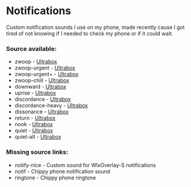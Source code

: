 # Notifications

Custom notification sounds I use on my phone, made recently cause I got tired of not knowing if I needed to check my phone or if it could wait.

### Source available:
- zwoop - [Ultrabox](https://ultraabox.github.io/#u5N08Untitledn310s0k02l00e00t1Ua7g00j07r1O_U00000000i0o321T0v0pu00f0000qg410O0d040w80h0y00000000000006000000E0c0T1v0pu3af0000qwB18110O01d080A9F4B0Q4dr4Pc436R0000E3c0b862863gT0v0pue2f0000q8C010m70020O07d080w50h3y0000000000000w000000E1c0baT4v0puf0f1a0q050O01z8888onapap4oSBKSJJAArriiiiii07JCABrzrrrrrrr00YrkqHrsrrrrjr005zrAqzrjzrrqr1jRjrqGGrrzsrsA099ijrABJJJIAzrrtirqrqjqixzsrAjrqjiqaqqysttAJqjikikrizrHtBJJAzArzrIsRCITKSS099ijrAJS____Qg99habbCAYrDzh00E0c0b4h4p1sGaKbH4Fcljj543OY1g8Y8feM0000)
- zwoop-urgent - [Ultrabox](https://ultraabox.github.io/#u5N08Untitledn310s0k02l00e00t1Ua7g00j07r1O_U00000000i0o321T0v0pu00f0000qg410O0d040w80h0y00000000000006000000E0c0T0v0pu00f0000qwB18110O01d080w20h0y00000000000002000000E3c0b8080gT0v0pue2f0000q8C010m70020O07d080w50h3y0000000000000w000000E1c0baT4v0puf0f1a0q050O01z8888onapap4oSBKSJJAArriiiiii07JCABrzrrrrrrr00YrkqHrsrrrrjr005zrAqzrjzrrqr1jRjrqGGrrzsrsA099ijrABJJJIAzrrtirqrqjqixzsrAjrqjiqaqqysttAJqjikikrizrHtBJJAzArzrIsRCITKSS099ijrAJS____Qg99habbCAYrDzh00E0c0b4h4p1vGaKHHjhccmk5ooGyaunwap7G3PI0000)
- zwoop-urgent+ - [Ultrabox](https://ultraabox.github.io/#u5N08Untitledn310s0k02l00e00t2wa7g00j07r1O_U00000000i0o321T0v0pu00f0000qg410O0d040w80h0y00000000000006000000E0c0T0v0pu00f0000qwB18110O01d080w20h0y00000000000002000000E3c0b8080gT0v0pue2f0000q8C010m70020O07d080w50h3y0000000000000w000000E1c0baT4v0puf0f1a0q050O01z8888onapap4oSBKSJJAArriiiiii07JCABrzrrrrrrr00YrkqHrsrrrrjr005zrAqzrjzrrqr1jRjrqGGrrzsrsA099ijrABJJJIAzrrtirqrqjqixzsrAjrqjiqaqqysttAJqjikikrizrHtBJJAzArzrIsRCITKSS099ijrAJS____Qg99habbCAYrDzh00E0c0b4h4p1AGaKHHjhccmk5ooGyaEyUK8jOc1j8Zgutw000)
- zwoop-chill - [Ultrabox](https://ultraabox.github.io/#u5N08Untitledn310s0k02l00e00t1Ua7g00j07r1O_U00000000i0o321T0v0pu00f0000qg410O0d040w80h0y00000000000006000000E0c0T0v0pu12f010s400q040O0d030w20h2y00000000000002000000E0c0T0v0pue2f0000q8C010m70020O07d080w50h3y0000000000000w000000E1c0baT4v0puf0f1a0q050O01z8888onapap4oSBKSJJAArriiiiii07JCABrzrrrrrrr00YrkqHrsrrrrjr005zrAqzrjzrrqr1jRjrqGGrrzsrsA099ijrABJJJIAzrrtirqrqjqixzsrAjrqjiqaqqysttAJqjikikrizrHtBJJAzArzrIsRCITKSS099ijrAJS____Qg99habbCAYrDzh00E0c0b4h4p1uGaKbFh9yE62EyQ3NQ1k1sFgwYL0000)
- downward - [Ultrabox](https://ultraabox.github.io/#u5N08Untitledn310s0k02l00e00t38a7g00j07r1O_U00000000i0o321T9v0pu1cf010s500q040O0d030w20h0M00001111222233334444555566667777MMMMLLLLKKKKJJJJIIIIHHHHGGGGFFFFE0c0T0v0Du10f0000qg410O0d040w20h0y00000000000002000000E0c0T9v0pu1cf010s500q040O0d030w20h0M00001111222233334444555566667777MMMMLLLLKKKKJJJJIIIIHHHHGGGGFFFFE0c0T4v0puf0f1a0q050O01z8888onapap4oSBKSJJAArriiiiii07JCABrzrrrrrrr00YrkqHrsrrrrjr005zrAqzrjzrrqr1jRjrqGGrrzsrsA099ijrABJJJIAzrrtirqrqjqixzsrAjrqjiqaqqysttAJqjikikrizrHtBJJAzArzrIsRCITKSS099ijrAJS____Qg99habbCAYrDzh00E0c0b4h4p1EGoKaFG50Yz0k1oeg5gekh5wc2wbHGgKaE7yU0000)
- uprise - [Ultrabox](https://ultraabox.github.io/#u5N08Untitledn310s0k02l00e00t7Qa7g00j07r1O_U00000000i0o321T5v0pu50f0000qwB18110O00d080H-JJAArrqiih999h0E1c0b8T0v0pu00f0000qg410O0d0a0w40h0y00000000000008000000E0c0T9v0pu1cf010s500q040O0d030w20h0M00001111222233334444555566667777MMMMLLLLKKKKJJJJIIIIHHHHGGGGFFFFE0c0T4v0puf0f1a0q050O01z8888onapap4oSBKSJJAArriiiiii07JCABrzrrrrrrr00YrkqHrsrrrrjr005zrAqzrjzrrqr1jRjrqGGrrzsrsA099ijrABJJJIAzrrtirqrqjqixzsrAjrqjiqaqqysttAJqjikikrizrHtBJJAzArzrIsRCITKSS099ijrAJS____Qg99habbCAYrDzh00E0c0b4h4p1xG0KkWhjlOBg7kNsFk3LM5cRYeFkPn0000)
- discordance - [Ultrabox](https://ultraabox.github.io/#u5N08Untitledn310s0k02l00e00t38a7g00j07r1O_U00000000i0o321T5v0pu50f0000qwB18110O00d080H-JJAArrqiih999h0E1c0b8T0v0uu00f0000qg410O0d0a0w40h0y00000000000008000000E0c0T9v0hu09f010s500q040O0d070w20h0M00001111222233334444555566667777MMMMLLLLKKKKJJJJIIIIHHHHGGGGFFFFE0c0T4v0puf0f1a0q050O01z8888onapap4oSBKSJJAArriiiiii07JCABrzrrrrrrr00YrkqHrsrrrrjr005zrAqzrjzrrqr1jRjrqGGrrzsrsA099ijrABJJJIAzrrtirqrqjqixzsrAjrqjiqaqqysttAJqjikikrizrHtBJJAzArzrIsRCITKSS099ijrAJS____Qg99habbCAYrDzh00E0c0b4x4p1wFAuAFDBU1dtcLkPLM9BFyWsyCnOxTU00)
- discordance-heavy - [Ultrabox](https://ultraabox.github.io/#u5N08Untitledn310s0k02l00e00t38a7g00j07r1O_U00000000i0o321T5v0pu50f0000qwB18110O00d080H-JJAArrqiih999h0E1c0b8T0v0zu00f0000qg410O0d0a0w40h0y00000000000008000000E0c0T9v0mu09f010s500q040O0d070w20h0M00001111222233334444555566667777MMMMLLLLKKKKJJJJIIIIHHHHGGGGFFFFE0c0T4v0puf0f1a0q050O01z8888onapap4oSBKSJJAArriiiiii07JCABrzrrrrrrr00YrkqHrsrrrrjr005zrAqzrjzrrqr1jRjrqGGrrzsrsA099ijrABJJJIAzrrtirqrqjqixzsrAjrqjiqaqqysttAJqjikikrizrHtBJJAzArzrIsRCITKSS099ijrAJS____Qg99habbCAYrDzh00E0c0b4x4p1KFAuAFDBU1dtczkQOfgAq9QU4OQNtehop7G1QoO8lepQU00)
- dissonance - [Ultrabox](https://ultraabox.github.io/#u5N08Untitledn310s0k02l00e00t38a7g00j07r1O_U00000000i0o343T5v0pu50f0000qwB18110O00d080H-JJAArrqiih999h0E1c0b8T0v0tu00f0000qg410O0d080w20h0y00000000000002000000E0c0T9v0eu09f010s500q040O0d070w20h0M00001111222233334444555566667777MMMMLLLLKKKKJJJJIIIIHHHHGGGGFFFFE0c0T4v0puf0f1a0q050O01z8888onapap4oSBKSJJAArriiiiii07JCABrzrrrrrrr00YrkqHrsrrrrjr005zrAqzrjzrrqr1jRjrqGGrrzsrsA099ijrABJJJIAzrrtirqrqjqixzsrAjrqjiqaqqysttAJqjikikrizrHtBJJAzArzrIsRCITKSS099ijrAJS____Qg99habbCAYrDzh00E0c0b4x4p1OAqp7yBxAuxkYz09BFyUC5op6Ek8S6hW4jIM9BFyUgmmaq1T800)
- return - [Ultrabox](https://ultraabox.github.io/#u5N08Untitledn310s0k02l00e00t38a7g00j07r1O_U00000000i0o343T1v0vueaf012ta00q0C010r5000O07d180A8F8B8Q56ciPda58R0000E4c0ba62a63k7aT0v0pu00f0000qg410O0d0a0w20h0y00000000000002000000E0c0T1v0pu40f0000qwB19110O00d080A4F2B6Q44cePf624R0000E2c0b878T4v0puf0f1a0q050O01z8888onapap4oSBKSJJAArriiiiii07JCABrzrrrrrrr00YrkqHrsrrrrjr005zrAqzrjzrrqr1jRjrqGGrrzsrsA099ijrABJJJIAzrrtirqrqjqixzsrAjrqjiqaqqysttAJqjikikrizrHtBJJAzArzrIsRCITKSS099ijrAJS____Qg99habbCAYrDzh00E0c0b4x4p1FI1U_ii17vw4UZxAuAgFyUwooKjAte1efj8YlDpw00)
- nook - [Ultrabox](https://ultraabox.github.io/#u5N08Untitledn310s0k02l00e00t3Wa7g00j07r1O_U00000000i0o321T5v0pu50f0000qwB18110O00d080H-JJAArrqiih999h0E1c0b8T1v0pue0f0000q060O07d080A1F4B3Q65dkPe433R0000E3c061d62a7eT9v0pu1cf010s500q040O0d030w20h0M00001111222233334444555566667777MMMMLLLLKKKKJJJJIIIIHHHHGGGGFFFFE0c0T4v0puf0f1a0q050O01z8888onapap4oSBKSJJAArriiiiii07JCABrzrrrrrrr00YrkqHrsrrrrjr005zrAqzrjzrrqr1jRjrqGGrrzsrsA099ijrABJJJIAzrrtirqrqjqixzsrAjrqjiqaqqysttAJqjikikrizrHtBJJAzArzrIsRCITKSS099ijrAJS____Qg99habbCAYrDzh00E0c0b4h4p1FG0KbF2dj5NkehQax7heD0kOf3GlehEQkO_heD0000)
- quiet - [Ultrabox](https://ultraabox.github.io/#u5N08Untitledn310s0k02l00e00t38a7g00j07r1O_U00000000i0o321T5v0pu05f0000qwB18110O00d0a0H_-SSJrrqiih999h0E1c0b8T0v0uu00f0000qg410O0d0a0w40h0y00000000000008000000E0c0T9v0hu09f010s500q040O0d070w20h0M00001111222233334444555566667777MMMMLLLLKKKKJJJJIIIIHHHHGGGGFFFFE0c0T4v0puf0f1a0q050O01z8888onapap4oSBKSJJAArriiiiii07JCABrzrrrrrrr00YrkqHrsrrrrjr005zrAqzrjzrrqr1jRjrqGGrrzsrsA099ijrABJJJIAzrrtirqrqjqixzsrAjrqjiqaqqysttAJqjikikrizrHtBJJAzArzrIsRCITKSS099ijrAJS____Qg99habbCAYrDzh00E0c0b404p1AFyWiwChWxVu0jnjbRcXY2pqoKD8FBYEt-000)
- quiet-alt - [Ultrabox](https://ultraabox.github.io/#u5N08Untitledn310s0k02l00e00t38a7g00j07r1O_U00000000i0o421T5v0pu05f0000qwB18110O00d0a0HKT__-SRJzih999h0E1c0b8T0v0uu00f0000qg410O0d0a0w40h0y00000000000008000000E0c0T9v0hu09f010s500q040O0d070w20h0M00001111222233334444555566667777MMMMLLLLKKKKJJJJIIIIHHHHGGGGFFFFE0c0T4v0puf0f1a0q050O01z8888onapap4oSBKSJJAArriiiiii07JCABrzrrrrrrr00YrkqHrsrrrrjr005zrAqzrjzrrqr1jRjrqGGrrzsrsA099ijrABJJJIAzrrtirqrqjqixzsrAjrqjiqaqqysttAJqjikikrizrHtBJJAzArzrIsRCITKSS099ijrAJS____Qg99habbCAYrDzh00E0c0b404p1EFyW2wChWgGoK3f8M2qWpuFDvwjbj5QV5cLB3LM00)

### Missing source links:
- notify-nice - Custom sound for WlxOverlay-S notifications
- notif - Chippy phone notification sound
- ringtone - Chippy phone ringtone

